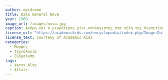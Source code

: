 ```yaml
---
author: epidrome
title: Data General Nova 
year: 1969 
image_url: /images/nova.jpg
caption: Ακόμη και ο μικρότερος μίνι-υπολογιστής στα τέλη της δεκαετίας του 1960 δεν μοιάζει καθόλου με έναν επιτραπέζιο σύστημα διάδρασης, αφού το βασικό μοντέλο έχει μόνο διάκοπτες με φωτάκια και με μια επέκταση μπορεί να συνδεθεί σε έναν τηλέτυπο. Αυτό δεν ήταν εμπόδιο για τους ερευνητές του Xerox PARC που με την τεχνική της εξομοίωσης άρχισαν πάνω σε αυτό το μηχάνημα την κατασκευή του λογισμικού για το Alto που είναι πολύ διαφορετικό αφού βασίζεται στο ποντίκι και στην γραφική διεπαφή. 
license_url: "https://academickids.com/encyclopedia/index.php/Image:Data_General_Super_Nova.jpg" 
license_text: Courtesy of Academic Kids 
categories:
  - Μορφές
  - Τεχνολογία
  - Εξομοίωση 
tags:
  - Xerox Alto
  - Altair
---
```

